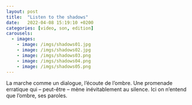 ```yaml
---
layout: post
title:  "Listen to the shadows"
date:   2022-04-08 15:19:10 +0200
categories: [video, son, edition]
carousels:
  - images:
    - image: /imgs/shadows01.jpg
    - image: /imgs/shadows02.jpg
    - image: /imgs/shadows03.png
    - image: /imgs/shadows04.png
    - image: /imgs/shadows05.png
---
```


La marche comme un dialogue, l’écoute de l’ombre.
Une promenade erratique qui – peut-être – mène inévitablement au silence.
Ici on n’entend que l’ombre, ses paroles.
